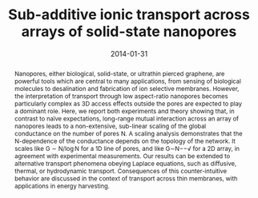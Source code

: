 ---
title: "Sub-additive ionic transport across arrays of solid-state nanopores"
date: 2014-01-31
publishDate: 2014-01-31
authors: ["Alessandro Gadaleta", "Catherine Sempere", "**Junkai Zhang**", "Alessandro Siria", "Rémy Fulcrand", "Christophe Ybert", "Lydéric Bocquet"]
publication_types: ["2"]
abstract: "Nanopores, either biological, solid-state, or ultrathin pierced graphene, are powerful tools which are central to many applications, from sensing of biological molecules to desalination and fabrication of ion selective membranes. However, the interpretation of transport through low aspect-ratio nanopores becomes particularly complex as 3D access effects outside the pores are expected to play a dominant role. Here, we report both experiments and theory showing that, in contrast to naïve expectations, long-range mutual interaction across an array of nanopores leads to a non-extensive, sub-linear scaling of the global conductance on the number of pores N. A scaling analysis demonstrates that the N-dependence of the conductance depends on the topology of the network. It scales like G ∼ N/log N for a 1D line of pores, and like G∼N−−√ for a 2D array, in agreement with experimental measurements. Our results can be extended to alternative transport phenomena obeying Laplace equations, such as diffusive, thermal, or hydrodynamic transport. Consequences of this counter-intuitive behavior are discussed in the context of transport across thin membranes, with applications in energy harvesting."
featured: true
publication: "Physics of Fluids, 26, 1"
links:
  - icon_pack: fas
    icon: scroll
    name: Link
    url: 'https://doi.org/10.1063/1.4863206'
---